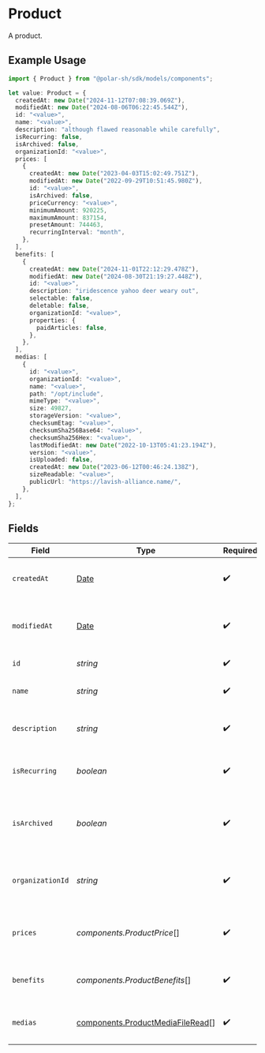 # Product

A product.

## Example Usage

```typescript
import { Product } from "@polar-sh/sdk/models/components";

let value: Product = {
  createdAt: new Date("2024-11-12T07:08:39.069Z"),
  modifiedAt: new Date("2024-08-06T06:22:45.544Z"),
  id: "<value>",
  name: "<value>",
  description: "although flawed reasonable while carefully",
  isRecurring: false,
  isArchived: false,
  organizationId: "<value>",
  prices: [
    {
      createdAt: new Date("2023-04-03T15:02:49.751Z"),
      modifiedAt: new Date("2022-09-29T10:51:45.980Z"),
      id: "<value>",
      isArchived: false,
      priceCurrency: "<value>",
      minimumAmount: 920225,
      maximumAmount: 837154,
      presetAmount: 744463,
      recurringInterval: "month",
    },
  ],
  benefits: [
    {
      createdAt: new Date("2024-11-01T22:12:29.478Z"),
      modifiedAt: new Date("2024-08-30T21:19:27.448Z"),
      id: "<value>",
      description: "iridescence yahoo deer weary out",
      selectable: false,
      deletable: false,
      organizationId: "<value>",
      properties: {
        paidArticles: false,
      },
    },
  ],
  medias: [
    {
      id: "<value>",
      organizationId: "<value>",
      name: "<value>",
      path: "/opt/include",
      mimeType: "<value>",
      size: 49827,
      storageVersion: "<value>",
      checksumEtag: "<value>",
      checksumSha256Base64: "<value>",
      checksumSha256Hex: "<value>",
      lastModifiedAt: new Date("2022-10-13T05:41:23.194Z"),
      version: "<value>",
      isUploaded: false,
      createdAt: new Date("2023-06-12T00:46:24.138Z"),
      sizeReadable: "<value>",
      publicUrl: "https://lavish-alliance.name/",
    },
  ],
};
```

## Fields

| Field                                                                                         | Type                                                                                          | Required                                                                                      | Description                                                                                   |
| --------------------------------------------------------------------------------------------- | --------------------------------------------------------------------------------------------- | --------------------------------------------------------------------------------------------- | --------------------------------------------------------------------------------------------- |
| `createdAt`                                                                                   | [Date](https://developer.mozilla.org/en-US/docs/Web/JavaScript/Reference/Global_Objects/Date) | :heavy_check_mark:                                                                            | Creation timestamp of the object.                                                             |
| `modifiedAt`                                                                                  | [Date](https://developer.mozilla.org/en-US/docs/Web/JavaScript/Reference/Global_Objects/Date) | :heavy_check_mark:                                                                            | Last modification timestamp of the object.                                                    |
| `id`                                                                                          | *string*                                                                                      | :heavy_check_mark:                                                                            | The ID of the product.                                                                        |
| `name`                                                                                        | *string*                                                                                      | :heavy_check_mark:                                                                            | The name of the product.                                                                      |
| `description`                                                                                 | *string*                                                                                      | :heavy_check_mark:                                                                            | The description of the product.                                                               |
| `isRecurring`                                                                                 | *boolean*                                                                                     | :heavy_check_mark:                                                                            | Whether the product is a subscription tier.                                                   |
| `isArchived`                                                                                  | *boolean*                                                                                     | :heavy_check_mark:                                                                            | Whether the product is archived and no longer available.                                      |
| `organizationId`                                                                              | *string*                                                                                      | :heavy_check_mark:                                                                            | The ID of the organization owning the product.                                                |
| `prices`                                                                                      | *components.ProductPrice*[]                                                                   | :heavy_check_mark:                                                                            | List of available prices for this product.                                                    |
| `benefits`                                                                                    | *components.ProductBenefits*[]                                                                | :heavy_check_mark:                                                                            | The benefits granted by the product.                                                          |
| `medias`                                                                                      | [components.ProductMediaFileRead](../../models/components/productmediafileread.md)[]          | :heavy_check_mark:                                                                            | The medias associated to the product.                                                         |